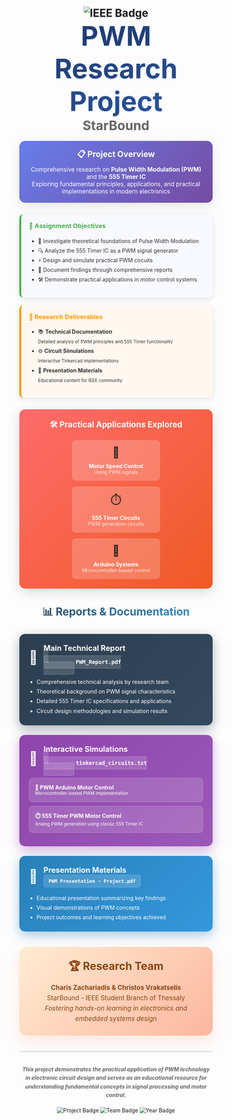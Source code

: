 <div align="center">
  <h1>
    <img src="https://img.shields.io/badge/IEEE-00629B?style=for-the-badge&logo=ieee&logoColor=white" alt="IEEE Badge"/>
    <br/>
    <span style="background: linear-gradient(45deg, #1e3c72, #2a5298); -webkit-background-clip: text; -webkit-text-fill-color: transparent; font-size: 2.5em; font-weight: bold;">
      PWM Research Project
    </span>
    <br/>
    <span style="color: #666; font-size: 1.2em;">StarBound</span>
  </h1>
</div>

<div style="background: linear-gradient(135deg, #667eea 0%, #764ba2 100%); padding: 20px; border-radius: 15px; margin: 20px 0; box-shadow: 0 8px 32px rgba(0,0,0,0.1);">
  <h2 style="color: white; text-align: center; margin: 0;">
    📋 Project Overview
  </h2>
  <p style="color: white; text-align: center; font-size: 1.1em; margin: 10px 0 0 0;">
    Comprehensive research on <strong>Pulse Width Modulation (PWM)</strong> and the <strong>555 Timer IC</strong><br/>
    Exploring fundamental principles, applications, and practical implementations in modern electronics
  </p>
</div>

<div style="display: grid; grid-template-columns: repeat(auto-fit, minmax(300px, 1fr)); gap: 20px; margin: 30px 0;">
  <div style="background: #f8f9ff; border-left: 5px solid #4CAF50; padding: 20px; border-radius: 10px; box-shadow: 0 4px 15px rgba(0,0,0,0.1);">
    <h3 style="color: #4CAF50; margin-top: 0;">🎯 Assignment Objectives</h3>
    <ul style="color: #333; line-height: 1.8;">
      <li>🔬 Investigate theoretical foundations of Pulse Width Modulation</li>
      <li>🔍 Analyze the 555 Timer IC as a PWM signal generator</li>
      <li>⚡ Design and simulate practical PWM circuits</li>
      <li>📝 Document findings through comprehensive reports</li>
      <li>🛠️ Demonstrate practical applications in motor control systems</li>
    </ul>
  </div>

  <div style="background: #fff8f0; border-left: 5px solid #FF9800; padding: 20px; border-radius: 10px; box-shadow: 0 4px 15px rgba(0,0,0,0.1);">
    <h3 style="color: #FF9800; margin-top: 0;">🔬 Research Deliverables</h3>
    <ul style="color: #333; line-height: 1.8;">
      <li>📚 <strong>Technical Documentation</strong><br/>
          <small>Detailed analysis of PWM principles and 555 Timer functionality</small></li>
      <li>⚙️ <strong>Circuit Simulations</strong><br/>
          <small>Interactive Tinkercad implementations</small></li>
      <li>📖 <strong>Presentation Materials</strong><br/>
          <small>Educational content for IEEE community</small></li>
    </ul>
  </div>
</div>

<div style="background: linear-gradient(135deg, #ff6b6b, #ee5a24); padding: 25px; border-radius: 15px; margin: 30px 0; box-shadow: 0 8px 32px rgba(0,0,0,0.15);">
  <h2 style="color: white; text-align: center; margin: 0 0 20px 0;">🛠️ Practical Applications Explored</h2>
  <div style="display: flex; justify-content: space-around; flex-wrap: wrap; gap: 15px;">
    <div style="background: rgba(255,255,255,0.2); padding: 15px; border-radius: 10px; text-align: center; min-width: 200px;">
      <div style="font-size: 2em; margin-bottom: 10px;">🔄</div>
      <div style="color: white; font-weight: bold;">Motor Speed Control</div>
      <div style="color: rgba(255,255,255,0.8); font-size: 0.9em;">Using PWM signals</div>
    </div>
    <div style="background: rgba(255,255,255,0.2); padding: 15px; border-radius: 10px; text-align: center; min-width: 200px;">
      <div style="font-size: 2em; margin-bottom: 10px;">⏱️</div>
      <div style="color: white; font-weight: bold;">555 Timer Circuits</div>
      <div style="color: rgba(255,255,255,0.8); font-size: 0.9em;">PWM generation circuits</div>
    </div>
    <div style="background: rgba(255,255,255,0.2); padding: 15px; border-radius: 10px; text-align: center; min-width: 200px;">
      <div style="font-size: 2em; margin-bottom: 10px;">🤖</div>
      <div style="color: white; font-weight: bold;">Arduino Systems</div>
      <div style="color: rgba(255,255,255,0.8); font-size: 0.9em;">Microcontroller-based control</div>
    </div>
  </div>
</div>

<h2 style="background: linear-gradient(45deg, #2c3e50, #3498db); -webkit-background-clip: text; -webkit-text-fill-color: transparent; text-align: center; font-size: 2em; margin: 40px 0 30px 0;">
  📊 Reports & Documentation
</h2>

<div style="display: grid; grid-template-columns: repeat(auto-fit, minmax(350px, 1fr)); gap: 25px; margin: 30px 0;">
  <div style="background: linear-gradient(135deg, #2c3e50 0%, #34495e 100%); border-radius: 15px; padding: 25px; color: white; box-shadow: 0 10px 30px rgba(44, 62, 80, 0.4); transition: transform 0.3s ease;">
    <div style="display: flex; align-items: center; margin-bottom: 15px;">
      <div style="font-size: 2.5em; margin-right: 15px;">📄</div>
      <div>
        <h3 style="margin: 0; font-size: 1.4em;">Main Technical Report</h3>
        <code style="background: rgba(255,255,255,0.15); padding: 8px 12px; border-radius: 6px; font-size: 1em; font-weight: bold; border: 1px solid rgba(255,255,255,0.2);">
          PWM_Report.pdf
        </code>
      </div>
    </div>
    <ul style="line-height: 1.8; margin: 0; padding-left: 20px;">
      <li>Comprehensive technical analysis by research team</li>
      <li>Theoretical background on PWM signal characteristics</li>
      <li>Detailed 555 Timer IC specifications and applications</li>
      <li>Circuit design methodologies and simulation results</li>
    </ul>
  </div>

  <div style="background: linear-gradient(135deg, #8e44ad 0%, #9b59b6 100%); border-radius: 15px; padding: 25px; color: white; box-shadow: 0 10px 30px rgba(142, 68, 173, 0.4); transition: transform 0.3s ease;">
    <div style="display: flex; align-items: center; margin-bottom: 15px;">
      <div style="font-size: 2.5em; margin-right: 15px;">🔗</div>
      <div>
        <h3 style="margin: 0; font-size: 1.4em;">Interactive Simulations</h3>
        <code style="background: rgba(255,255,255,0.15); padding: 8px 12px; border-radius: 6px; font-size: 1em; font-weight: bold; border: 1px solid rgba(255,255,255,0.2);">
          tinkercad_circuits.txt
        </code>
      </div>
    </div>
    <div style="background: rgba(255,255,255,0.15); border-radius: 10px; padding: 15px; margin: 10px 0; border: 1px solid rgba(255,255,255,0.2);">
      <strong>🤖 PWM Arduino Motor Control</strong><br/>
      <small>Microcontroller-based PWM implementation</small>
    </div>
    <div style="background: rgba(255,255,255,0.15); border-radius: 10px; padding: 15px; margin: 10px 0; border: 1px solid rgba(255,255,255,0.2);">
      <strong>⏱️ 555 Timer PWM Motor Control</strong><br/>
      <small>Analog PWM generation using classic 555 Timer IC</small>
    </div>
  </div>

  <div style="background: linear-gradient(135deg, #2980b9 0%, #3498db 100%); border-radius: 15px; padding: 25px; color: white; box-shadow: 0 10px 30px rgba(41, 128, 185, 0.4); transition: transform 0.3s ease;">
    <div style="display: flex; align-items: center; margin-bottom: 15px;">
      <div style="font-size: 2.5em; margin-right: 15px;">📖</div>
      <div style="flex: 1;">
        <h3 style="margin: 0; font-size: 1.4em;">Presentation Materials</h3>
        <code style="background: rgba(255,255,255,0.15); padding: 8px 12px; border-radius: 6px; font-size: 0.9em; font-weight: bold; border: 1px solid rgba(255,255,255,0.2); white-space: nowrap; display: inline-block; max-width: 100%; overflow: hidden; text-overflow: ellipsis;">
          PWM Presentation - Project.pdf
        </code>
      </div>
    </div>
    <ul style="line-height: 1.8; margin: 0; padding-left: 20px;">
      <li>Educational presentation summarizing key findings</li>
      <li>Visual demonstrations of PWM concepts</li>
      <li>Project outcomes and learning objectives achieved</li>
    </ul>
  </div>
</div>

<div style="background: linear-gradient(135deg, #ffecd2 0%, #fcb69f 100%); border-radius: 20px; padding: 30px; margin: 40px 0; text-align: center; box-shadow: 0 15px 35px rgba(252, 182, 159, 0.3);">
  <h2 style="color: #8b4513; margin: 0 0 15px 0; font-size: 2em;">🏆 Research Team</h2>
  <p style="color: #8b4513; font-size: 1.2em; margin: 0; line-height: 1.6;">
    <strong>Charis Zachariadis & Christos Vrakatselis</strong><br/>
    StarBound - IEEE Student Branch of Thessaly<br/>
    <em>Fostering hands-on learning in electronics and embedded systems design</em>
  </p>
</div>

<div style="border-top: 3px solid #ddd; margin: 40px 0 20px 0; padding-top: 20px; text-align: center;">
  <p style="color: #666; font-style: italic; line-height: 1.6;">
    <strong>This project demonstrates the practical application of PWM technology in electronic circuit design and serves as an educational resource for understanding fundamental concepts in signal processing and motor control.</strong>
  </p>
  
  <div style="margin-top: 20px;">
    <img src="https://img.shields.io/badge/Project-PWM%20Research-blue?style=for-the-badge" alt="Project Badge"/>
    <img src="https://img.shields.io/badge/Team-StarBound-green?style=for-the-badge" alt="Team Badge"/>
    <img src="https://img.shields.io/badge/Year-2024-orange?style=for-the-badge" alt="Year Badge"/>
  </div>
</div>
